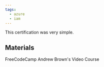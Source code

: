 ```yaml
---
tags:
  - azure
  - iam
---
```

This certification was very simple.


## Materials
FreeCodeCamp Andrew Brown's Video Course


